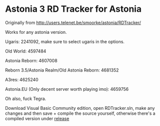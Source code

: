 # Astonia 3 RD Tracker for Astonia


Originally from http://users.telenet.be/smoorke/astonia/RDTracker/

Works for any astonia version.

Ugaris: 2241092, make sure to select ugaris in the options.

Old World: 4597484

Astonia Reborn: 4607008

Reborn 3.5/Astonia Realm/Old Astonia Reborn: 4681352

A3res: 4625240

Astonia.EU (Only decent server worth playing imo): 4659756


Oh also, fuck Tegra.

Download Visual Basic Community edition, open RDTracker.sln, make any changes and then save + compile the source yourself, otherwise there's a compiled version under [release](https://github.com/Violet-Vibes/Astonia-3-RD-Tracker-for-Astonia-Reborn-Steamborn/releases/download/0.2/RDTracker.exe)
